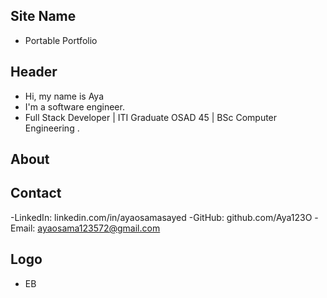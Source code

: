 ## Site Name
- Portable Portfolio

## Header
- Hi, my name is Aya
- I'm a software engineer.
- Full Stack Developer | ITI Graduate OSAD 45 | BSc Computer Engineering .
## About

## Contact

-LinkedIn: linkedin.com/in/ayaosamasayed
-GitHub: github.com/Aya123O
-Email: ayaosama123572@gmail.com

## Logo
- EB
